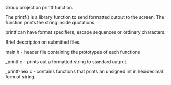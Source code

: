 Group project on printf function.

The printf() is a library function to send formatted output to the screen. The function prints the string inside quotations.

printf can have format specifiers, escape sequences or ordinary characters.

Brief description on submitted files.

main.h - header file containing the prototypes of each functions

_printf.c - prints out a formatted string to standard output.

_printf-hex.c - contains functions that prints an unsigned int in hexidecimal form of string.